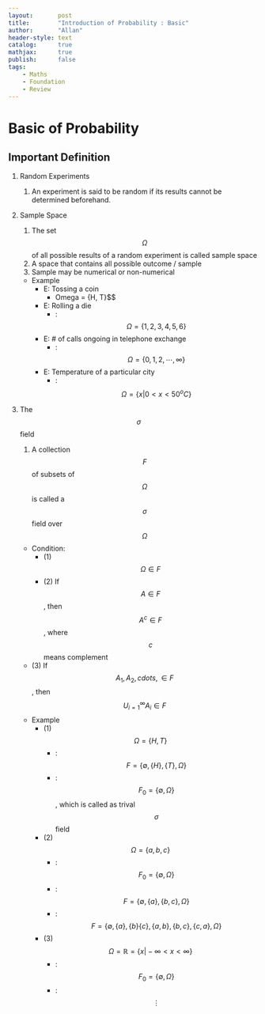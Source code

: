 ```yaml
---
layout:       post
title:        "Introduction of Probability : Basic"
author:       "Allan"
header-style: text
catalog:      true
mathjax:      true
publish:      false
tags:
    - Maths
    - Foundation
    - Review
---
```


# Basic of Probability 

## Important Definition 

1. Random Experiments
   1. An experiment is said to be random if its results cannot be determined beforehand. 

2. Sample Space
   1. The set $$\Omega$$ of all possible results of a random experiment is called sample space
   2. A space that contains all possible outcome / sample
   3. Sample may be numerical or non-numerical

   - Example
     - E: Tossing a coin
       -  Omega = \{H, T\}$$
     - E: Rolling a die
       - : $$\Omega = \{1,2,3,4,5,6\}$$
     - E: # of calls ongoing in telephone exchange
       - : $$\Omega = \{ 0, 1, 2, \cdots, \infty \}$$
     - E: Temperature of a particular city
       - : $$\Omega = \{x \vert 0 < x < 50^o C \}$$

3. The $$\sigma$$ field
   1. A collection $$F$$ of subsets of $$\Omega$$ is called a $$\sigma$$ field over $$\Omega$$
   - Condition:
     - (1) $$\Omega \in F$$
     - (2) If $$A \in F$$, then $$A^c \in F$$, where $$c$$ means complement
   - (3) If $$A_1, A_2 , cdots, \in F$$, then $$U^\infty_{i=1} A_i \in F$$
   - Example
     - (1) $$\Omega = \{H, T \}$$
       - : $$F = \{ \emptyset, \{H\}, \{T\}, \Omega\}$$
       - : $$F_0 = \{\emptyset, \Omega\}$$, which is called as trival $$\sigma$$ field
     - (2) $$\Omega = \{a, b, c\}$$
       - : $$F_0 = \{\emptyset, \Omega\}$$
       - : $$F= \{\emptyset, \{a\}, \{b,c\}, \Omega \}$$
       - : $$F = \{ \emptyset, \{a\}, \{b\} \{c\}, \{a,b\}, \{b,c\}, \{c,a\}, \Omega \}$$
     - (3) $$\Omega = \mathbb{R} = \{x \vert -\infty < x < \infty \}$$
       - : $$F_0 = \{\emptyset, \Omega\}$$
       - : $$\vdots$$